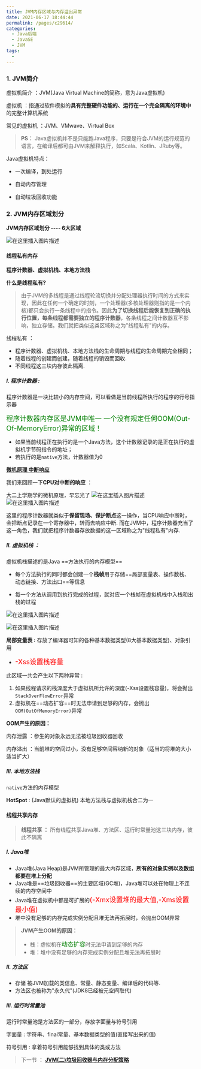 ```yaml
---
title: JVM内存区域与内存溢出异常
date: 2021-06-17 18:44:44
permalink: /pages/c29614/
categories:
  - Java后端
  - JavaSE
  - JVM
tags:
  - 
---
```


### 1. JVM简介

虚拟机简介 ：JVM(Java Virtual Machine的简称，意为Java虚拟机)

虚拟机 ：指通过软件模拟的**具有完整硬件功能的、运行在一个完全隔离的环境中**的完整计算机系统

常见的虚拟机 ：JVM、VMwave、Virtual Box

> **PS：** Java虚拟机并不是只能跑Java程序，只要是符合JVM的运行规范的语言，在编译后都可由JVM来解释执行，如Scala、Kotlin、JRuby等。

Java虚拟机特点：

- 一次编译，到处运行

- 自动内存管理

- 自动垃圾回收功能

### 2. JVM内存区域划分

**JVM内存区域划分 ---- 6大区域**

![在这里插入图片描述](https://img-blog.csdnimg.cn/2019091819193185.png?x-oss-process=image/watermark,type_ZmFuZ3poZW5naGVpdGk,shadow_10,text_aHR0cHM6Ly9ibG9nLmNzZG4ubmV0L3dlaXhpbl80MzIzMjk1NQ==,size_16,color_FFFFFF,t_70)

#### 线程私有内存

**程序计数器、虚拟机栈、本地方法栈**

**什么是线程私有?**

> 由于JVM的多线程是通过线程轮流切换并分配处理器执行时间的方式来实现，因此在任何一个确定的时刻，一个处理器(多核处理器则指的是一个内核)都只会执行一条线程中的指令。因此**为了切换线程后能恢复到正确的执行位置，每条线程都需要独立的程序计数器**，各条线程之间计数器互不影响，独立存储。我们就把类似这类区域称之为"线程私有"的内存。

线程私有 ：

- 程序计数器、虚拟机栈、本地方法栈的生命周期与线程的生命周期完全相同；
- 随着线程的创建而创建，随着线程的销毁而回收. 
- 不同线程这三块内存彼此隔离.

##### I. 程序计数器 :

程序计数器是一块比较小的内存空间，可以看做是当前线程所执行的程序的行号指示器

<font color=[[FF7F50]] size=4>程序计数器内存区是JVM中唯一 一个没有规定任何OOM(Out-Of-MemoryError)异常的区域！</font>

- 如果当前线程正在执行的是一个Java方法，这个计数器记录的是正在执行的虚拟机字节码指令的地址；
- 若执行的是`native`方法，计数器值为0

[**微机原理 中断响应**](https://wenku.baidu.com/view/e673740e854769eae009581b6bd97f192279bff2.html)

我们来回顾一下**CPU对中断的响应** ：

大二上学期学的微机原理，早忘光了
![在这里插入图片描述](https://img-blog.csdnimg.cn/20190918193513345.png?x-oss-process=image/watermark,type_ZmFuZ3poZW5naGVpdGk,shadow_10,text_aHR0cHM6Ly9ibG9nLmNzZG4ubmV0L3dlaXhpbl80MzIzMjk1NQ==,size_16,color_FFFFFF,t_70)
![在这里插入图片描述](https://img-blog.csdnimg.cn/20190918193752890.png?x-oss-process=image/watermark,type_ZmFuZ3poZW5naGVpdGk,shadow_10,text_aHR0cHM6Ly9ibG9nLmNzZG4ubmV0L3dlaXhpbl80MzIzMjk1NQ==,size_16,color_FFFFFF,t_70)

这里的程序计数器就类似于**保留现场、保护断点**这一操作，当CPU响应中断时，会把断点记录在一个寄存器中，转而去响应中断. 而在JVM中，程序计数器充当了这一角色，我们就把程序计数器存放数据的这一区域称之为"线程私有"内存.

##### II. 虚拟机栈 ：

虚拟机栈描述的是Java ==方法执行的内存模型==

- 每个方法执行的同时都会创建一个**栈帧**用于存储==局部变量表、操作数栈、动态链接、方法出口==等信息

- 每一个方法从调用到执行完成的过程，就对应一个栈帧在虚拟机栈中入栈和出栈的过程

![在这里插入图片描述](https://img-blog.csdnimg.cn/2019091820501014.png)

![在这里插入图片描述](https://img-blog.csdnimg.cn/20190918204936959.png?x-oss-process=image/watermark,type_ZmFuZ3poZW5naGVpdGk,shadow_10,text_aHR0cHM6Ly9ibG9nLmNzZG4ubmV0L3dlaXhpbl80MzIzMjk1NQ==,size_16,color_FFFFFF,t_70)

**局部变量表 :** 存放了编译器可知的各种基本数据类型(8大基本数据类型)、对象引用

- <font color=red size=4>-Xss设置栈容量</font>

此区域一共会产生以下两种异常 :

1. 如果线程请求的栈深度大于虚拟机所允许的深度(-Xss设置栈容量)，将会抛出`StackOverFlowError`异常
2. 虚拟机在==动态扩容==时无法申请到足够的内存，会抛出`OOM(OutOfMemoryError)`异常

**OOM产生的原因：**

内存泄露 ：参生的对象永远无法被垃圾回收器回收

内存溢出 ：当前堆的空间过小，没有足够空间容纳新的对象（适当的将堆的大小适当扩大）

##### III. 本地方法栈

`native`方法的内存模型

**HotSpot** : (Java默认的虚拟机)  本地方法栈与虚拟机栈合二为一

#### 线程共享内存

> **线程共享 ：** 所有线程共享Java堆、方法区、运行时常量池这三块内存，彼此不隔离

##### I. Java堆

- Java堆(Java Heap)是JVM所管理的最大内存区域，**所有的对象实例以及数组都要在堆上分配**
- Java堆是==垃圾回收器==的主要区域(GC堆)，Java堆可以处在物理上不连续的内存空间中
- Java堆在虚拟机中都是可扩展的<font color=red size=4>(-Xmx设置堆的最大值,-Xms设置最小值)</font>
- 堆中没有足够的内存完成实例分配且堆无法再拓展时，会抛出OOM异常

> **JVM产生OOM的原因：**
> 
> - 栈：虚拟机在<font color=[[FF7F50]] size=3>动态扩容</font>时无法申请到足够的内存
> - 堆：堆中没有足够的内存完成实例分配且堆无法再拓展时

##### II. 方法区

- 存储 被JVM加载的类信息、常量、静态变量、编译后的代码等.
- 方法区也被称为"永久代"(JDK8已经被元空间取代)

##### III. 运行时常量池

运行时常量池是方法区的一部分，存放字面量与符号引用

字面量 : 字符串、final常量、基本数据类型的值(直接写出来的值)

符号引用 : 拿着符号引用能够找到具体的类或方法

> 下一节 ： [**JVM(二)垃圾回收器与内存分配策略**](https://blog.csdn.net/weixin_43232955/article/details/100997167)
